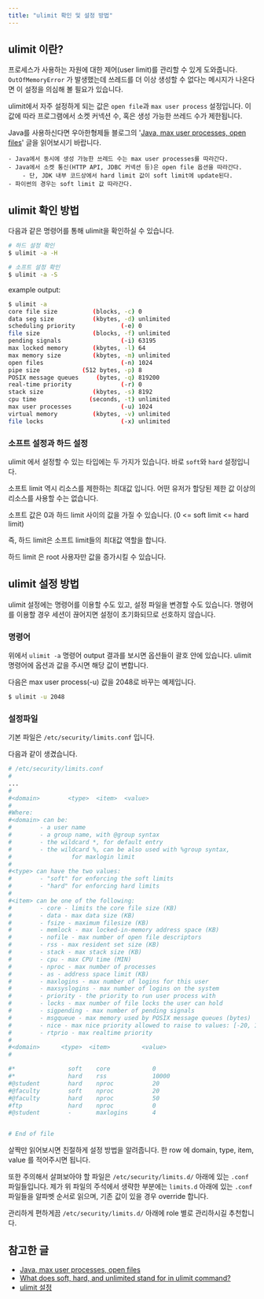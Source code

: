 ```yaml
---
title: "ulimit 확인 및 설정 방법"
---
```


## ulimit 이란?

프로세스가 사용하는 자원에 대한 제어(user limit)를 관리할 수 있게 도와줍니다.
`OutOfMemoryError` 가 발생했는데 쓰레드를 더 이상 생성할 수 없다는 메시지가 나온다면 이 설정을 의심해 볼 필요가 있습니다.

ulimit에서 자주 설정하게 되는 값은 `open file`과 `max user process` 설정입니다.
이 값에 따라 프로그램에서 소켓 커넥션 수, 혹은 생성 가능한 쓰레드 수가 제한됩니다.

Java를 사용하신다면 우아한형제들 블로그의 '[Java, max user processes, open files](https://woowabros.github.io/experience/2018/04/17/linux-maxuserprocess-openfiles.html)' 글을 읽어보시기 바랍니다.

```
- Java에서 동시에 생성 가능한 쓰레드 수는 max user processes를 따라간다.
- Java에서 소켓 통신(HTTP API, JDBC 커넥션 등)은 open file 옵션을 따라간다.
    - 단, JDK 내부 코드상에서 hard limit 값이 soft limit에 update된다.
- 파이썬의 경우는 soft limit 값 따라간다.
```

## ulimit 확인 방법

다음과 같은 명령어를 통해 ulimit을 확인하실 수 있습니다.

```bash
# 하드 설정 확인
$ ulimit -a -H

# 소프트 설정 확인
$ ulimit -a -S
```

example output:
```bash
$ ulimit -a
core file size          (blocks, -c) 0
data seg size           (kbytes, -d) unlimited
scheduling priority             (-e) 0
file size               (blocks, -f) unlimited
pending signals                 (-i) 63195
max locked memory       (kbytes, -l) 64
max memory size         (kbytes, -m) unlimited
open files                      (-n) 1024
pipe size            (512 bytes, -p) 8
POSIX message queues     (bytes, -q) 819200
real-time priority              (-r) 0
stack size              (kbytes, -s) 8192
cpu time               (seconds, -t) unlimited
max user processes              (-u) 1024
virtual memory          (kbytes, -v) unlimited
file locks                      (-x) unlimited
```

### 소프트 설정과 하드 설정

ulimit 에서 설정할 수 있는 타입에는 두 가지가 있습니다. 바로 `soft`와 `hard` 설정입니다.

소프트 limit 역시 리소스를 제한하는 최대값 입니다. 
어떤 유저가 할당된 제한 값 이상의 리소스를 사용할 수는 없습니다.

소프트 값은 0과 하드 limit 사이의 값을 가질 수 있습니다. (0 <= soft limit <= hard limit)

즉, 하드 limit은 소프트 limit들의 최대값 역할을 합니다.

하드 limit 은 root 사용자만 값을 증가시킬 수 있습니다.

## ulimit 설정 방법

ulimit 설정에는 명령어를 이용할 수도 있고, 설정 파일을 변경할 수도 있습니다.
명령어를 이용할 경우 세션이 끊어지면 설정이 초기화되므로 선호하지 않습니다.

### 명령어

위에서 `ulimit -a` 명령어 output 결과를 보시면 옵션들이 괄호 안에 있습니다.
ulimit 명령어에 옵션과 값을 주시면 해당 값이 변합니다.

다음은 max user process(-u) 값을 2048로 바꾸는 예제입니다.

```bash
$ ulimit -u 2048
```

### 설정파일

기본 파일은 `/etc/security/limits.conf` 입니다. 

다음과 같이 생겼습니다.

```bash
# /etc/security/limits.conf
#
...
#
#<domain>        <type>  <item>  <value>
#
#Where:
#<domain> can be:
#        - a user name
#        - a group name, with @group syntax
#        - the wildcard *, for default entry
#        - the wildcard %, can be also used with %group syntax,
#                 for maxlogin limit
#
#<type> can have the two values:
#        - "soft" for enforcing the soft limits
#        - "hard" for enforcing hard limits
#
#<item> can be one of the following:
#        - core - limits the core file size (KB)
#        - data - max data size (KB)
#        - fsize - maximum filesize (KB)
#        - memlock - max locked-in-memory address space (KB)
#        - nofile - max number of open file descriptors
#        - rss - max resident set size (KB)
#        - stack - max stack size (KB)
#        - cpu - max CPU time (MIN)
#        - nproc - max number of processes
#        - as - address space limit (KB)
#        - maxlogins - max number of logins for this user
#        - maxsyslogins - max number of logins on the system
#        - priority - the priority to run user process with
#        - locks - max number of file locks the user can hold
#        - sigpending - max number of pending signals
#        - msgqueue - max memory used by POSIX message queues (bytes)
#        - nice - max nice priority allowed to raise to values: [-20, 19]
#        - rtprio - max realtime priority
#
#<domain>      <type>  <item>         <value>
#

#*               soft    core            0
#*               hard    rss             10000
#@student        hard    nproc           20
#@faculty        soft    nproc           20
#@faculty        hard    nproc           50
#ftp             hard    nproc           0
#@student        -       maxlogins       4


# End of file
```

살짝만 읽어보시면 친절하게 설정 방법을 알려줍니다. 
한 row 에 domain, type, item, value 를 적어주시면 됩니다.

또한 주의해서 살펴보아야 할 파일은 `/etc/security/limits.d/` 아래에 있는 `.conf` 파일들입니다.
제가 위 파일의 주석에서 생략한 부분에는 `limits.d` 아래에 있는 `.conf` 파일들을 알파벳 순서로 읽으며, 기존 값이 있을 경우 override 합니다.

관리하게 편하게끔 `/etc/security/limits.d/` 아래에 role 별로 관리하시길 추천합니다.


## 참고한 글
- [Java, max user processes, open files](https://woowabros.github.io/experience/2018/04/17/linux-maxuserprocess-openfiles.html) 
- [What does soft, hard, and unlimited stand for in ulimit command?](https://access.redhat.com/solutions/384633) 
- [ulimit 설정](https://m.blog.naver.com/hanajava/221002536826)